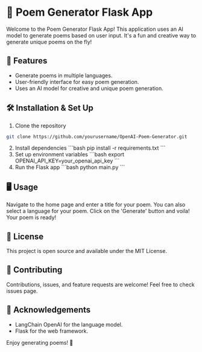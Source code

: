 # 📝 Poem Generator Flask App

Welcome to the Poem Generator Flask App! This application uses an AI model to generate poems based on user input. It's a fun and creative way to generate unique poems on the fly!

## 🚀 Features

- Generate poems in multiple languages.
- User-friendly interface for easy poem generation.
- Uses an AI model for creative and unique poem generation.

## 🛠️ Installation & Set Up

1. Clone the repository
```bash
git clone https://github.com/yourusername/OpenAI-Poem-Generator.git
```
2. Install dependencies
\`\`\`bash
pip install -r requirements.txt
\`\`\`
3. Set up environment variables
\`\`\`bash
export OPENAI_API_KEY=your_openai_api_key
\`\`\`
4. Run the Flask app
\`\`\`bash
python main.py
\`\`\`
## 🖥️ Usage

Navigate to the home page and enter a title for your poem. You can also select a language for your poem. Click on the 'Generate' button and voila! Your poem is ready!

## 📜 License

This project is open source and available under the MIT License.

## 🤝 Contributing

Contributions, issues, and feature requests are welcome! Feel free to check issues page.

## 🙏 Acknowledgements

- LangChain OpenAI for the language model.
- Flask for the web framework.

Enjoy generating poems! 🎉
